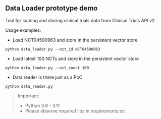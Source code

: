 ## Data Loader prototype demo

Tool for loading and storing clinical trials data from Clinical Trials API v2.

Usage examples:
- Load NCT04590963 and store in the persistent vector store
```
python data_loader.py --nct_id NCT04590963
```
- Load latest 100 NCTs and store in the persistent vector store
```
python data_loader.py --nct_count 100
```
- Data reader is there just as a PoC
```
python data_reader.py
```
> Important: 
> * Python 3.9 - 3.11
> * Please observe required libs in requirements.txt